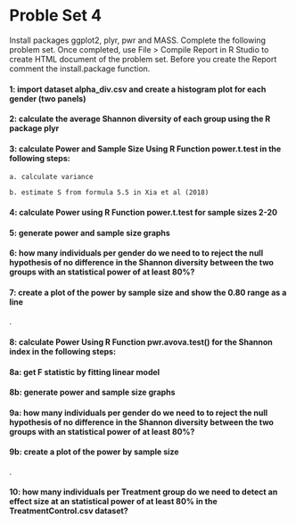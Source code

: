 # Proble Set 4
Install packages ggplot2, plyr, pwr and MASS. Complete the following problem set. Once completed, use File > Compile Report in R Studio to create HTML document of the problem set. Before you create the Report comment the install.package function.

#### 1: import dataset alpha_div.csv and create a histogram plot for each gender (two panels)

#### 2: calculate the average Shannon diversity of each group using the R package plyr

#### 3: calculate Power and Sample Size Using R Function power.t.test in the following steps:
```
a. calculate variance

b. estimate S from formula 5.5 in Xia et al (2018)
```
#### 4: calculate Power using R Function power.t.test for sample sizes 2-20

#### 5: generate power and sample size graphs

#### 6: how many individuals per gender do we need to to reject the null hypothesis of no difference in the Shannon diversity between the two groups with an statistical power of at least 80%?

#### 7: create a plot of the power by sample size and show the 0.80 range as a line

.

#### 8: calculate Power Using R Function pwr.avova.test() for the Shannon index in the following steps:
#### 8a: get F statistic by fitting linear model

#### 8b: generate power and sample size graphs

#### 9a: how many individuals per gender do we need to to reject the null hypothesis of no difference in the Shannon diversity between the two groups with an statistical power of at least 80%?

#### 9b: create a plot of the power by sample size

.

#### 10: how many individuals per Treatment group do we need to detect an effect size at an statistical power of at least 80% in the TreatmentControl.csv dataset?
